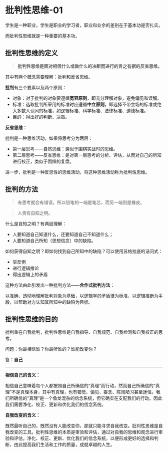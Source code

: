 # 批判性思维-01

学生是一种职业，学生是职业的学习者，职业和业余的差别在于基本功是否扎实。

而批判性思维就是一种重要的基本功。

## 批判性思维的定义

> **批判性思维是面对相信什么或做什么的决断而进行的言之有据的反省思维。**

其中有两个概念需要理解：批判和反省思维。

**批判**有三个要素以及两个原则：

- 对象：对于批判的对象要遵循**宽容原则**，即充分理解对象，避免偏见和误解。
- 标准：选取批判所采用的标准时应遵循**中立原则**，即选择不带立场的标准或绝大多数人认同的标准，如逻辑标准、科学标准、法律标准、道德标准。
- 目的：得出好的判断、决策。

**反省思维**：

批判是一种思维活动，如果将思考分为两层：

- 第一层思考——自然思维：类似于围棋实战时的思维。
- 第二层思考——反省思维：是对第一层思考的分析、评估，从而对自己的所知进行校正，类似于围棋的复盘。

进一步，批判是一种反思性的思维活动，将这种思维活动称为批判性思维。

## 批判的方法

> 有思考就会有错误，所以铅笔的一端是笔芯，而另一端则是橡皮。

> 人贵有自知之明。

什么是自知之明？有两层理解：

- 人要知道自己知道什么，还要知道自己不知道什么；
- 人要知道自己所知（思想信念）中的缺陷。

如何获得自知之明？即如何找到自己所知中的缺陷？可以使用苏格拉底的诘问式：

- 举反例
- 进行逻辑推论
- 得出逻辑上的矛盾

这种方法由此引发出一种批判方法——**合作式批判方法**：

以准确、透彻地理解批判对象为基础，以逻辑学的矛盾律为标准，以逻辑推断为手段，以帮助对方认知其所知中的缺陷为目标。

## 批判性思维的目的

批判重在自我批判，批判性思维是自我指导、自我规范、自我检测和自我校正的思考。

问题：你最相信谁？你最听谁的？谁能改变你？

答：**自己**

---

**相信自己的含义：**

相信自己意味着每个人都按照自己所确信的“真理”而行动，然而自己所确信的“真理”不是真理本身，其中有真理，也有错觉、偏见、妄念、陈规陋习甚至迷信。我们所确信的“真理”是一个鱼龙混杂的信念系统，但它确实在支配我们的行动。因此我们需要净化、校正、更新和优化我们的信念系统。

**自我改变的含义：**

既然最听自己的，既然没有人能改变你，那就只能寻求自我改变。批判性思维是自我改变的工具。批判性思维的本质是审验和评估，通过对自我的思维和观念进行审验和评估，净化、校正、更新、优化我们的信念系统，以便形成更好的选择和判断，由此提高我们生活和工作的质量，成就卓越的人生。
